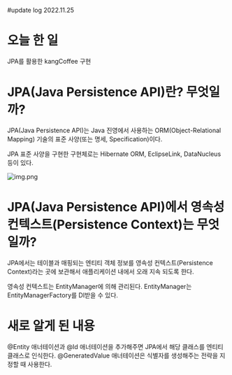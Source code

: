 #update log 2022.11.25

# 오늘 한 일
JPA를 활용한 kangCoffee 구현

# JPA(Java Persistence API)란? 무엇일까?
JPA(Java Persistence API)는 Java 진영에서 사용하는 ORM(Object-Relational Mapping) 기술의 표준 사양(또는 명세, Specification)이다.

JPA 표준 사양을 구현한 구현체로는 Hibernate ORM, EclipseLink, DataNucleus 등이 있다.

![img.png](../images/JPA/img.png)

# JPA(Java Persistence API)에서 영속성 컨텍스트(Persistence Context)는 무엇일까?
JPA에서는 테이블과 매핑되는 엔티티 객체 정보를 영속성 컨텍스트(Persistence Context)라는 곳에 보관해서
애플리케이션 내에서 오래 지속 되도록 한다.

영속성 컨텍스트는 EntityManager에 의해 관리된다.
EntityManager는 EntityManagerFactory를 DI받을 수 있다. 

# 새로 알게 된 내용
@Entity 애너테이션과 @Id 애너테이션을 추가해주면 JPA에서 해당 클래스를 엔티티 클래스로 인식한다.
@GeneratedValue 애너테이션은 식별자를 생성해주는 전략을 지정할 때 사용한다.
